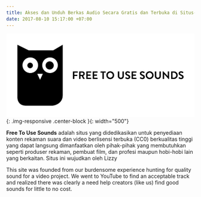 ```yaml
---
title: Akses dan Unduh Berkas Audio Secara Gratis dan Terbuka di Situs-Situs Ini!
date: 2017-08-10 15:17:00 +07:00
---
```


![Free-to-use-sounds-logo.png](/uploads/Free-to-use-sounds-logo.png){: .img-responsive .center-block }{: width="500"}

**Free To Use Sounds** adalah situs yang didedikasikan untuk penyediaan konten rekaman suara dan video berlisensi terbuka (CC0) berkualitas tinggi yang dapat langsung dimanfaatkan oleh pihak-pihak yang membutuhkan seperti produser rekaman, pembuat film, dan profesi maupun hobi-hobi lain yang berkaitan. Situs ini wujudkan oleh Lizzy 

This site was founded from our burdensome experience hunting for quality sound for a video project. We went to YouTube to find an acceptable track and realized there was clearly a need help creators (like us) find good sounds for little to no cost.

